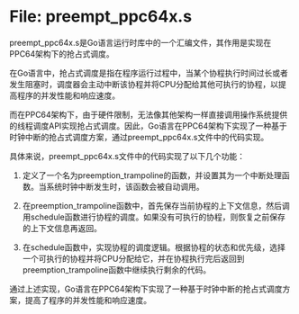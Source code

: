 # File: preempt_ppc64x.s

preempt_ppc64x.s是Go语言运行时库中的一个汇编文件，其作用是实现在PPC64架构下的抢占式调度。

在Go语言中，抢占式调度是指在程序运行过程中，当某个协程执行时间过长或者发生阻塞时，调度器会主动中断该协程并将CPU分配给其他可执行的协程，以提高程序的并发性能和响应速度。

而在PPC64架构下，由于硬件限制，无法像其他架构一样直接调用操作系统提供的线程调度API实现抢占式调度。因此，Go语言在PPC64架构下实现了一种基于时钟中断的抢占式调度方案，通过preempt_ppc64x.s文件中的代码实现。

具体来说，preempt_ppc64x.s文件中的代码实现了以下几个功能：

1. 定义了一个名为preemption_trampoline的函数，并设置其为一个中断处理函数。当系统时钟中断发生时，该函数会被自动调用。

2. 在preemption_trampoline函数中，首先保存当前协程的上下文信息，然后调用schedule函数进行协程的调度。如果没有可执行的协程，则恢复之前保存的上下文信息再返回。

3. 在schedule函数中，实现协程的调度逻辑。根据协程的状态和优先级，选择一个可执行的协程并将CPU分配给它，并在协程执行完后返回到preemption_trampoline函数中继续执行剩余的代码。

通过上述实现，Go语言在PPC64架构下实现了一种基于时钟中断的抢占式调度方案，提高了程序的并发性能和响应速度。

